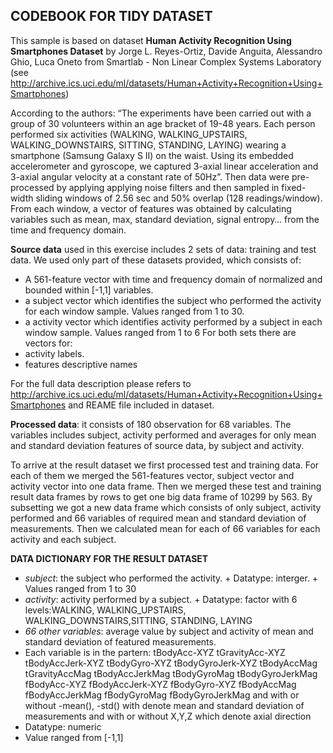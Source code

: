 ## CODEBOOK FOR TIDY DATASET
<body>
<p>This sample is based on dataset <strong>Human Activity Recognition Using Smartphones Dataset</strong> by Jorge L. Reyes-Ortiz, Davide Anguita, Alessandro Ghio, Luca Oneto from
Smartlab - Non Linear Complex Systems Laboratory (see <a href="http://archive.ics.uci.edu/ml/datasets/Human+Activity+Recognition+Using+Smartphones">http://archive.ics.uci.edu/ml/datasets/Human+Activity+Recognition+Using+Smartphones</a>)</p>

<p>According to the authors: &ldquo;The experiments have been carried out with a group of 30 volunteers within an age bracket of 19-48 years. Each person performed six activities (WALKING, WALKING_UPSTAIRS, WALKING_DOWNSTAIRS, SITTING, STANDING, LAYING) wearing a smartphone (Samsung Galaxy S II) on the waist. Using its embedded accelerometer and gyroscope, we captured 3-axial linear acceleration and 3-axial angular velocity at a constant rate of 50Hz&rdquo;. Then data were pre-processed by applying applying noise filters and then sampled in fixed-width sliding windows of 2.56 sec and 50% overlap (128 readings/window). From each window, a vector of features was obtained by calculating variables such as   mean, max, standard deviation, signal entropy&hellip; from the time and frequency domain.</p>

<p><strong>Source data</strong> used in this exercise includes 2 sets of data: training and test data. We used only part of these datasets provided, which consists of:</p>

<ul>
<li>A 561-feature vector with time and frequency domain of normalized and bounded within [-1,1] variables.</li>
<li>a subject vector which identifies the subject who performed the activity for each window sample. Values ranged from 1 to 30.</li>
<li>a activity vector which identifies activity performed by a subject in each window sample. Values ranged from 1 to 6
For both sets there are vectors for: </li>
<li>activity labels.</li>
<li>features descriptive names</li>
</ul>

For the full data description please refers to <a href="http://archive.ics.uci.edu/ml/datasets/Human+Activity+Recognition+Using+Smartphones">http://archive.ics.uci.edu/ml/datasets/Human+Activity+Recognition+Using+Smartphones</a> and REAME file included in dataset.

<p><strong>Processed data</strong>: it consists of 180 observation for 68 variables. The variables includes subject, activity performed and averages for only  mean and standard deviation features of source data, by subject and activity.</p>

<p>To arrive at the result dataset we first processed test and training data. For each of them we merged the 561-features vector, subject vector and activity vector into one data frame. Then we merged these test and training result data frames by rows to get one big data frame of 10299 by 563. By subsetting we got a new data frame which consists of only subject, activity performed and 66 variables of required mean and standard deviation of measurements. Then we calculated mean for each of 66 variables for each activity and each subject.</p>

<p><strong>DATA DICTIONARY FOR THE RESULT DATASET</strong></p>

<ul>
<li><em>subject</em>: the subject who performed the activity. 
       + Datatype: interger. 
       + Values ranged from 1 to 30
</li>
<li><em>activity</em>: activity performed by a subject. 
       + Datatype: factor with 6 levels:WALKING, WALKING_UPSTAIRS, WALKING_DOWNSTAIRS,SITTING, STANDING, LAYING</li>
<li><em>66 other variables</em>: average value by subject and activity of mean and standard deviation of featured measurements. </li>
<li>Each variable is in the partern: 
tBodyAcc-XYZ
tGravityAcc-XYZ
tBodyAccJerk-XYZ
tBodyGyro-XYZ
tBodyGyroJerk-XYZ
tBodyAccMag
tGravityAccMag
tBodyAccJerkMag
tBodyGyroMag
tBodyGyroJerkMag
fBodyAcc-XYZ
fBodyAccJerk-XYZ
fBodyGyro-XYZ
fBodyAccMag
fBodyAccJerkMag
fBodyGyroMag
fBodyGyroJerkMag
and with or without -mean(), -std() with denote mean and standard deviation of measurements
and with or without X,Y,Z which denote axial direction</li>
<li>Datatype: numeric</li>
<li>Value ranged from [-1,1]</li>
</ul>

</body>

</html>
